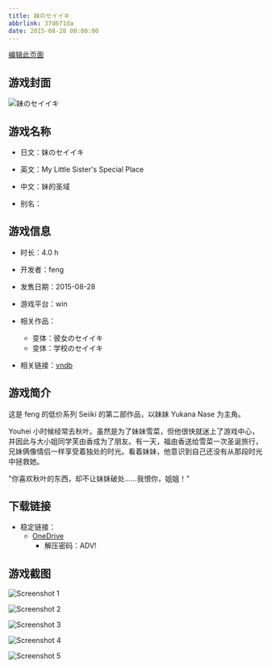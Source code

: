 ```yaml
---
title: 妹のセイイキ
abbrlink: 37d671da
date: 2015-08-28 00:00:00
---
```

[编辑此页面](https://github.com/ACG-3/ADV3-source/blob/main/source/_posts/games/%E5%A6%B9%E3%81%AE%E3%82%BB%E3%82%A4%E3%82%A4%E3%82%AD.md)

## 游戏封面

![妹のセイイキ](https://pan.timero.xyz/d/onedrive/img_lib_001/%E5%A6%B9%E3%81%AE%E3%82%BB%E3%82%A4%E3%82%A4%E3%82%AD_cover.avif)


## 游戏名称

- 日文：妹のセイイキ
- 英文：My Little Sister's Special Place
- 中文：妹的圣域

- 别名：


## 游戏信息

- 时长：4.0 h
- 开发者：feng
- 发售日期：2015-08-28
- 游戏平台：win
- 相关作品：
   - 变体：彼女のセイイキ
   - 变体：学校のセイイキ

- 相关链接：[vndb](https://vndb.org/v16845)


## 游戏简介

这是 feng 的低价系列 Seiiki 的第二部作品，以妹妹 Yukana Nase 为主角。

Youhei 小时候经常去秋叶。虽然是为了妹妹雪菜，但他很快就迷上了游戏中心，并因此与大小姐同学芙由香成为了朋友。有一天，福由香送给雪菜一次圣诞旅行，兄妹俩像情侣一样享受着独处的时光。看着妹妹，他意识到自己还没有从那段时光中拯救她。

"你喜欢秋叶的东西，却不让妹妹破处......我恨你，姐姐！"




## 下载链接

- 稳定链接：
    - [OneDrive](https://pan.timero.xyz/onedrive/adv_lib_001/%E5%A6%B9%E3%81%AE%E3%82%BB%E3%82%A4%E3%82%A4%E3%82%AD)
        - 解压密码：ADV!



## 游戏截图


![Screenshot 1](https://pan.timero.xyz/d/onedrive/img_lib_001/%E5%A6%B9%E3%81%AE%E3%82%BB%E3%82%A4%E3%82%A4%E3%82%AD_Screenshot_1.avif)

![Screenshot 2](https://pan.timero.xyz/d/onedrive/img_lib_001/%E5%A6%B9%E3%81%AE%E3%82%BB%E3%82%A4%E3%82%A4%E3%82%AD_Screenshot_2.avif)

![Screenshot 3](https://pan.timero.xyz/d/onedrive/img_lib_001/%E5%A6%B9%E3%81%AE%E3%82%BB%E3%82%A4%E3%82%A4%E3%82%AD_Screenshot_3.avif)

![Screenshot 4](https://pan.timero.xyz/d/onedrive/img_lib_001/%E5%A6%B9%E3%81%AE%E3%82%BB%E3%82%A4%E3%82%A4%E3%82%AD_Screenshot_4.avif)

![Screenshot 5](https://pan.timero.xyz/d/onedrive/img_lib_001/%E5%A6%B9%E3%81%AE%E3%82%BB%E3%82%A4%E3%82%A4%E3%82%AD_Screenshot_5.avif)

